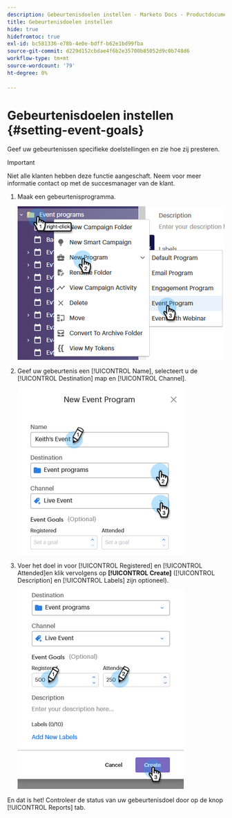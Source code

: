 ```yaml
---
description: Gebeurtenisdoelen instellen - Marketo Docs - Productdocumentatie
title: Gebeurtenisdoelen instellen
hide: true
hidefromtoc: true
exl-id: bc581336-e78b-4e0e-bdff-b62e1bd99fba
source-git-commit: d229d152cbdae4f6b2e35700b85052d9c0b748d6
workflow-type: tm+mt
source-wordcount: '79'
ht-degree: 0%

---
```


# Gebeurtenisdoelen instellen {#setting-event-goals}

Geef uw gebeurtenissen specifieke doelstellingen en zie hoe zij presteren.

>[!IMPORTANT]
>Niet alle klanten hebben deze functie aangeschaft. Neem voor meer informatie contact op met de succesmanager van de klant.

1. Maak een gebeurtenisprogramma.

   ![Afbeelding één](assets/setting-event-goals-1.png)

1. Geef uw gebeurtenis een [!UICONTROL Name], selecteert u de [!UICONTROL Destination] map en [!UICONTROL Channel].

   ![Afbeelding twee](assets/setting-event-goals-2.png)

1. Voer het doel in voor [!UICONTROL Registered] en [!UICONTROL Attended]en klik vervolgens op **[!UICONTROL Create]** ([!UICONTROL Description] en [!UICONTROL Labels] zijn optioneel).

   ![Afbeelding drie](assets/setting-event-goals-3.png)

En dat is het! Controleer de status van uw gebeurtenisdoel door op de knop [!UICONTROL Reports] tab.
